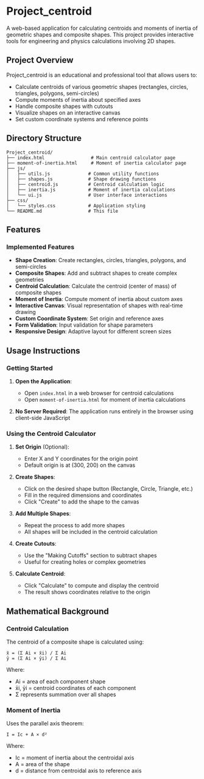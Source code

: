 # Project_centroid

A web-based application for calculating centroids and moments of inertia of geometric shapes and composite shapes. This project provides interactive tools for engineering and physics calculations involving 2D shapes.

## Project Overview

Project_centroid is an educational and professional tool that allows users to:
- Calculate centroids of various geometric shapes (rectangles, circles, triangles, polygons, semi-circles)
- Compute moments of inertia about specified axes
- Handle composite shapes with cutouts
- Visualize shapes on an interactive canvas
- Set custom coordinate systems and reference points

## Directory Structure

```
Project_centroid/
├── index.html                 # Main centroid calculator page
├── moment-of-inertia.html     # Moment of inertia calculator page
├── js/
│   ├── utils.js              # Common utility functions
│   ├── shapes.js             # Shape drawing functions
│   ├── centroid.js           # Centroid calculation logic
│   ├── inertia.js            # Moment of inertia calculations
│   └── ui.js                 # User interface interactions
├── css/
│   └── styles.css            # Application styling
└── README.md                 # This file
```

## Features

### Implemented Features

- **Shape Creation**: Create rectangles, circles, triangles, polygons, and semi-circles
- **Composite Shapes**: Add and subtract shapes to create complex geometries
- **Centroid Calculation**: Calculate the centroid (center of mass) of composite shapes
- **Moment of Inertia**: Compute moment of inertia about custom axes
- **Interactive Canvas**: Visual representation of shapes with real-time drawing
- **Custom Coordinate System**: Set origin and reference axes
- **Form Validation**: Input validation for shape parameters
- **Responsive Design**: Adaptive layout for different screen sizes

## Usage Instructions

### Getting Started

1. **Open the Application**:
   - Open `index.html` in a web browser for centroid calculations
   - Open `moment-of-inertia.html` for moment of inertia calculations

2. **No Server Required**: The application runs entirely in the browser using client-side JavaScript

### Using the Centroid Calculator

1. **Set Origin** (Optional):
   - Enter X and Y coordinates for the origin point
   - Default origin is at (300, 200) on the canvas

2. **Create Shapes**:
   - Click on the desired shape button (Rectangle, Circle, Triangle, etc.)
   - Fill in the required dimensions and coordinates
   - Click "Create" to add the shape to the canvas

3. **Add Multiple Shapes**:
   - Repeat the process to add more shapes
   - All shapes will be included in the centroid calculation

4. **Create Cutouts**:
   - Use the "Making Cutoffs" section to subtract shapes
   - Useful for creating holes or complex geometries

5. **Calculate Centroid**:
   - Click "Calculate" to compute and display the centroid
   - The result shows coordinates relative to the origin

## Mathematical Background

### Centroid Calculation

The centroid of a composite shape is calculated using:
```
x̄ = (Σ Ai × x̄i) / Σ Ai
ȳ = (Σ Ai × ȳi) / Σ Ai
```

Where:
- Ai = area of each component shape
- x̄i, ȳi = centroid coordinates of each component
- Σ represents summation over all shapes

### Moment of Inertia

Uses the parallel axis theorem:
```
I = Ic + A × d²
```

Where:
- Ic = moment of inertia about the centroidal axis
- A = area of the shape
- d = distance from centroidal axis to reference axis
